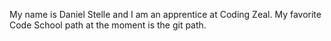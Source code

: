 My name is Daniel Stelle and I am an apprentice at Coding Zeal.  My favorite Code School path at the moment is the git path.
